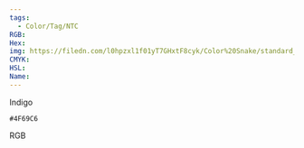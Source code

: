 ```yaml
---
tags:
  - Color/Tag/NTC
RGB:
Hex:
img: https://filedn.com/l0hpzxl1f01yT7GHxtF8cyk/Color%20Snake/standard_csv_to_svg//4F69C6.svg
CMYK:
HSL:
Name:
---
```

Indigo
```palette
#4F69C6
```
RGB
